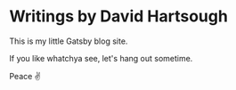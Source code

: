 # Writings by David Hartsough

This is my little Gatsby blog site.

If you like whatchya see, let's hang out sometime.

Peace ✌️
